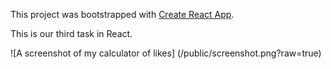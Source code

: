 This project was bootstrapped with [Create React App](https://github.com/facebook/create-react-app).

This is our third task in React.

![A screenshot of my calculator of likes] (/public/screenshot.png?raw=true)